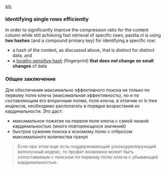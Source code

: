 [src](https://clickhouse.com/docs/en/optimize/sparse-primary-indexes#generic-exclusion-search-algorithm)

### Identifying single rows efficiently

In order to significantly improve the compression ratio for the content column while still achieving fast retrieval of specific rows, 
pastila.nl is using **two hashes** (and a compound primary key) for identifying a specific row:

* a hash of the content, as discussed above, that is distinct for distinct data, and
* a [locality-sensitive hash](https://en.wikipedia.org/wiki/Locality-sensitive_hashing) (fingerprint) **that does not change on small changes** of data

### Общее заключение
Для обеспечения максимально эффективного поиска не только по первому полю ключа (максимальная эффективность), но и по составляющим его вторичным полям, поля ключа, в отличие от b-tree индексов, необходимо располагать в порядке возрастания их кардинальности.
Это даст:
* максимальное пожатие на первом поле ключа с самой низкой кардинальностью (много повторяющихся значений)
* быстрое сужение поиска к искомому полю с отбросом максимального количества гранул

> Если при этом еще есть поддерживающий узкокоррелирующий колоночный индекс, то профит возможно может быть сопоставимым с поиском по первому полю ключа с убывающей кардинальностью.
